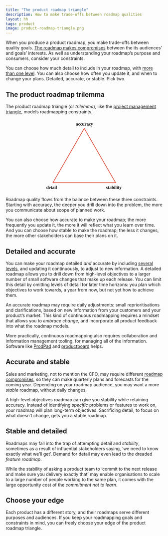 ```yaml
---
title: "The product roadmap triangle"
description: How to make trade-offs between roadmap qualities
layout: hh
tags: product
image: product-roadmap-triangle.png
---
```


<!--
1. When you produce a product roadmap, you make trade-offs.
2. Detail, accuracy, stability: pick two.
3. The product roadmap trilemma
4. Detailed and accurate
5. Accurate and stable
6. Stable and detailed
-->

When you produce a product roadmap, you make trade-offs between quality goals.
[The roadmap makes compromises](product-roadmap-compromise) between the its audiences’ and goals’  interests.
As well as understanding your roadmap’s purpose and consumers, consider your constraints.

You can choose how much detail to include in your roadmap, with [more than one level](product-roadmap-dimensions-levels).
You can also choose how often you update it, and when to change your plans.
Detailed, accurate, or stable. Pick two.

## The product roadmap trilemma

The product roadmap triangle (or _trilemma_), like the 
[project management triangle](https://en.wikipedia.org/wiki/Project_management_triangle),
models roadmapping constraints.

<svg xmlns:xl="http://www.w3.org/1999/xlink" xmlns:dc="http://purl.org/dc/elements/1.1/" xmlns="http://www.w3.org/2000/svg" version="1.1" viewBox="0 0 3213 1643" width="640" height="300">
  <defs>
    <font-face font-family="Source Sans Pro" font-size="100" panose-1="2 11 6 3 3 4 3 2 2 4" units-per-em="1000" underline-position="-74.7" underline-thickness="49.8" slope="0" x-height="491.2" cap-height="653.8" ascent="750" descent="-269.5" font-weight="600">
      <font-face-src>
        <font-face-name name="SourceSansPro-Semibold"/>
      </font-face-src>
    </font-face>
  </defs>
  <g id="c1" fill-opacity="1" stroke="none" stroke-dasharray="none" fill="none" stroke-opacity="1">
    <g id="g2">
      <path d="M 906.5 1427.5 L 1606.5 215.5 L 2306.5 1427.5 Z" fill="white"/>
      <path d="M 906.5 1427.5 L 1606.5 215.5 L 2306.5 1427.5 Z" stroke="#df5a49" stroke-linecap="round" stroke-linejoin="round" stroke-width="16"/>
    </g>
    <g id="g4">
      <text transform="translate(1420 60)" fill="black">
        <tspan font-family="Source Sans Pro" font-size="100" font-weight="600" fill="black" x="0" y="90">accuracy</tspan>
      </text>
    </g>
    <g id="Graphic_5">
      <text transform="translate(2090 1477.9375)" fill="black">
        <tspan font-family="Source Sans Pro" font-size="100" font-weight="600" fill="black" x="4.21" y="90">stability</tspan>
      </text>
    </g>
    <g id="Graphic_6">
      <text transform="translate(711.5 1477.9375)" fill="black">
        <tspan font-family="Source Sans Pro" font-size="100" font-weight="600" fill="black" x="47.58" y="90">detail</tspan>
      </text>
    </g>
  </g>
</svg>

Roadmap quality flows from the balance between these three constraints.
Starting with accuracy, the deeper you drill down into the problem, the more you communicate about scope of planned work.

You can also choose how accurate to make your roadmap; the more frequently you update it, the more it will reflect what you learn over time.
And you can choose how stable to make the roadmap; the less it changes, the more other stakeholders can base their plans on it.

## Detailed and accurate

You can make your roadmap detailed _and_ accurate by including [several levels](product-roadmap-dimensions-levels),
and updating it continuously, to adjust to new information.
A detailed roadmap allows you to drill down from high-level objectives to a larger number of small software changes that make up each release.
You can limit this detail by omitting levels of detail for later time horizons:
you plan which objectives to work towards, a year from now, but not yet how to achieve them.

An accurate roadmap may require daily adjustments:
small reprioritisations and clarifications, based on new information from your customers and your product’s market.
This kind of continuous roadmapping requires a mindset that allows you to _embrace change_, and incorporate all product feedback into what the roadmap models.

More practically, continuous roadmapping also requires collaboration and information management tooling, for managing all of the information.
Software like [ProdPad](https://www.prodpad.com/) and [productboard](productboard-customer-feedback-review) helps.

## Accurate and stable

Sales and marketing, not to mention the CFO, may require different [roadmap compromises](product-roadmap-compromise),
so they can make quarterly plans and forecasts for the coming year.
Depending on your roadmap audience, you may want a more _stable_ roadmap, without daily changes.

A high-level objectives roadmap can give you stability while retaining accuracy.
Instead of identifying _specific_ problems or features to work on, your roadmap will plan long-term objectives.
Sacrificing detail, to focus on what doesn’t change, gets you a stable roadmap.

## Stable and detailed

Roadmaps may fall into the trap of attempting detail and _stability_,
sometimes as a result of influential stakeholders saying, ‘we need to know exactly what we’ll get’.
Demand for detail may even lead to the dreaded _feature roadmap_.

While the stability of asking a product team to ‘commit to the next release and make sure you delivery exactly that’ may enable organisations to scale to a large number of people working to the same plan, it comes with the large opportunity cost of the _commitment not to learn_.

## Choose your edge

Each product has a different story, and their roadmaps serve different purposes and audiences.
If you keep your roadmapping goals and constraints in mind, you can freely choose your edge of the product roadmap triangle.
